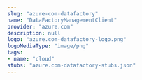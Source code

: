 ```yaml
---
slug: "azure-com-datafactory"
name: "DataFactoryManagementClient"
provider: "azure.com"
description: null
logo: "azure.com-datafactory-logo.png"
logoMediaType: "image/png"
tags:
- name: "cloud"
stubs: "azure.com-datafactory-stubs.json"
---
```

